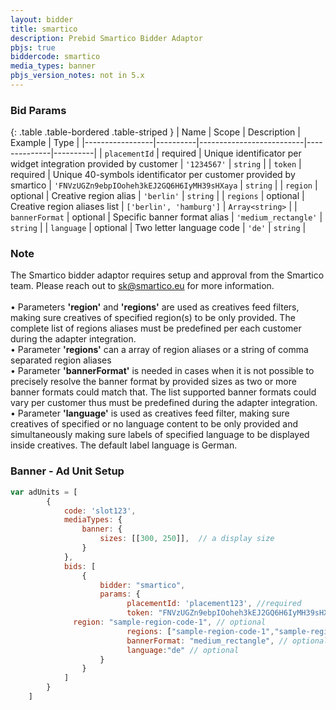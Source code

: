 ```yaml
---
layout: bidder
title: smartico
description: Prebid Smartico Bidder Adaptor
pbjs: true
biddercode: smartico
media_types: banner
pbjs_version_notes: not in 5.x
---
```


### Bid Params

{: .table .table-bordered .table-striped }
| Name            | Scope    | Description              | Example      | Type     |
|-----------------|----------|--------------------------|--------------|----------|
| `placementId`   | required | Unique identificator per widget integration provided by customer | `'1234567'` | `string` |
| `token`   | required | Unique 40-symbols identificator per customer provided by smartico | `'FNVzUGZn9ebpIOoheh3kEJ2GQ6H6IyMH39sHXaya` | `string` |
| `region`    | optional | Creative region alias   | `'berlin'` | `string` |
| `regions`    | optional | Creative region aliases list   | `['berlin', 'hamburg']` | `Array<string>` |
| `bannerFormat`    | optional | Specific banner format alias  | `'medium_rectangle'` | `string` |
| `language`    | optional | Two letter language code | `'de'` | `string` |

### Note

The Smartico bidder adaptor requires setup and approval from the Smartico team. Please reach out to [sk@smartico.eu](mailto:sk@smartico.eu) for more information.<br>
<br>
• Parameters <b>'region'</b> and <b>'regions'</b> are used as creatives feed filters, making sure creatives of specified region(s) to be only provided. The complete list of regions aliases must be predefined per each customer during the adapter integration.<br>
• Parameter <b>'regions'</b> can a array of region aliases or a string of comma separated region aliases<br>
• Parameter <b>'bannerFormat'</b> is needed in cases when it is not possible to precisely resolve the banner format by provided sizes as two or more banner formats could match that. The list supported banner formats could vary per customer thus must be predefined during the adapter integration.<br>
• Parameter <b>'language'</b> is used as creatives feed filter, making sure creatives of specified or no language content to be only provided and simultaneously making sure labels of specified language to be displayed inside creatives. The default label language is German.     

### Banner - Ad Unit Setup
```javascript
var adUnits = [
        {
            code: 'slot123',
            mediaTypes: {
                banner: {
                    sizes: [[300, 250]],  // a display size
                }
            },
            bids: [
                {
                    bidder: "smartico",
                    params: {
                          placementId: 'placement123', //required
                          token: "FNVzUGZn9ebpIOoheh3kEJ2GQ6H6IyMH39sHXaya", // required
			  region: "sample-region-code-1", // optional
                          regions: ["sample-region-code-1","sample-region-code-2"], // optional 
                          bannerFormat: "medium_rectangle", // optional 
                          language:"de" // optional 
                    }
                }
            ]
        }
    ]
``` 
